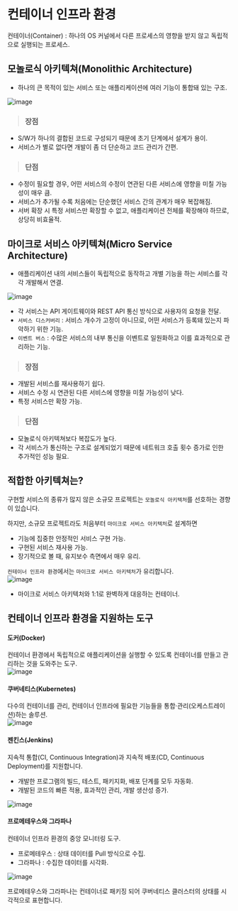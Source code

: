 # 컨테이너 인프라 환경

컨테이너(Container) : 하나의 OS 커널에서 다른 프로세스의 영향을 받지 않고 독립적으로 실행되는 프로세스.

## 모놀로식 아키텍쳐(Monolithic Architecture)

- 하나의 큰 목적이 있는 서비스 또는 애플리케이션에 여러 기능이 통합돼 있는 구조.

![image](https://user-images.githubusercontent.com/43658658/151093356-729c6f21-e231-495c-a93f-d2ef3270872b.png)   

> <h3>장점</h3>

- S/W가 하나의 결합된 코드로 구성되기 때문에 초기 단계에서 설계가 용이.
- 서비스가 별로 없다면 개발이 좀 더 단순하고 코드 관리가 간편.

> <h3>단점</h3>

- 수정이 필요할 경우, 어떤 서비스의 수정이 연관된 다른 서비스에 영향을 미칠 가능성이 매우 큼.
- 서비스가 추가될 수록 처음에는 단순했던 서비스 간의 관계가 매우 복잡해짐.
- 서버 확장 시 특정 서비스만 확장할 수 없고, 애플리케이션 전체를 확장해야 하므로, 상당히 비효율적.

## 마이크로 서비스 아키텍쳐(Micro Service Architecture)

- 애플리케이션 내의 서비스들이 독립적으로 동작하고 개별 기능을 하는 서비스를 각각 개발해서 연결.

![image](https://user-images.githubusercontent.com/43658658/151094130-aa75ab00-0c46-43e2-94ed-423369efd727.png)   
- 각 서비스는 API 게이트웨이와 REST API 통신 방식으로 사용자의 요청을 전달.
- `서비스 디스커버리` : 서비스 개수가 고정이 아니므로, 어떤 서비스가 등록돼 있는지 파악하기 위한 기능.
- `이벤트 버스` : 수많은 서비스의 내부 통신을 이벤트로 일원화하고 이를 효과적으로 관리하는 기능.

> <h3>장점</h3>

- 개발된 서비스를 재사용하기 쉽다.
- 서비스 수정 시 연관된 다른 서비스에 영향을 미칠 가능성이 낮다.
- 특정 서비스만 확장 가능.

> <h3>단점</h3>

- 모놀로식 아키텍쳐보다 복잡도가 높다.
- 각 서비스가 통신하는 구조로 설계되었기 때문에 네트워크 호출 횟수 증가로 인한 추가적인 성능 필요.

## 적합한 아키텍쳐는?

구현할 서비스의 종류가 많지 않은 소규모 프로젝트는 `모놀로식 아키텍처`를 선호하는 경향이 있습니다.

하지만, 소규모 프로젝트라도 처음부터 `마이크로 서비스 아키텍처`로 설계하면   
- 기능에 집중한 안정적인 서비스 구현 가능.
- 구현된 서비스 재사용 가능.
- 장기적으로 볼 때, 유지보수 측면에서 매우 유리.

`컨테이너 인프라 환경`에서는 `마이크로 서비스 아키텍처`가 유리합니다.   
![image](https://user-images.githubusercontent.com/43658658/151095837-83bdf127-ae7e-4dc3-8910-b770236e7fea.png)   
- 마이크로 서비스 아키텍처와 1:1로 완벽하게 대응하는 컨테이너.

## 컨테이너 인프라 환경을 지원하는 도구

#### 도커(Docker)

컨테이너 환경에서 독립적으로 애플리케이션을 실행할 수 있도록 컨테이너를 만들고 관리하는 것을 도와주는 도구.   
![image](https://user-images.githubusercontent.com/43658658/151096264-3d6db615-9f18-4a0a-9c37-56b596766b32.png)   

#### 쿠버네티스(Kubernetes)

다수의 컨테이너를 관리, 컨테이너 인프라에 필요한 기능들을 통합·관리(오케스트레이션)하는 솔루션.   
![image](https://user-images.githubusercontent.com/43658658/151096352-2085def4-326d-493f-b6ea-1e2796df2cab.png)

#### 젠킨스(Jenkins)

지속적 통합(CI, Continuous Integration)과 지속적 배포(CD, Continuous Deployment)를 지원합니다.   
- 개발한 프로그램의 빌드, 테스트, 패키지화, 배포 단계를 모두 자동화.
- 개발된 코드의 빠른 적용, 효과적인 관리, 개발 생산성 증가.

![image](https://user-images.githubusercontent.com/43658658/151097226-a4377a5f-aa6b-48f1-9944-cd6a94e09f76.png)

#### 프로메테우스와 그라파나

컨테이너 인프라 환경의 중앙 모니터링 도구.   
- 프로메테우스 : 상태 데이터를 Pull 방식으로 수집.
- 그라파나 : 수집한 데이터를 시각화.

![image](https://user-images.githubusercontent.com/43658658/151097029-016fb364-72df-40f5-9fdf-cafd98e4f9ba.png)

프로메테우스와 그라파나는 컨테이너로 패키징 되어 쿠버네티스 클러스터의 상태를 시각적으로 표현합니다.



